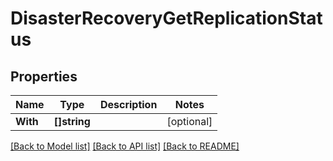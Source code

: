 # DisasterRecoveryGetReplicationStatus

## Properties

Name | Type | Description | Notes
------------ | ------------- | ------------- | -------------
**With** | **[]string** |  | [optional] 

[[Back to Model list]](../README.md#documentation-for-models) [[Back to API list]](../README.md#documentation-for-api-endpoints) [[Back to README]](../README.md)


